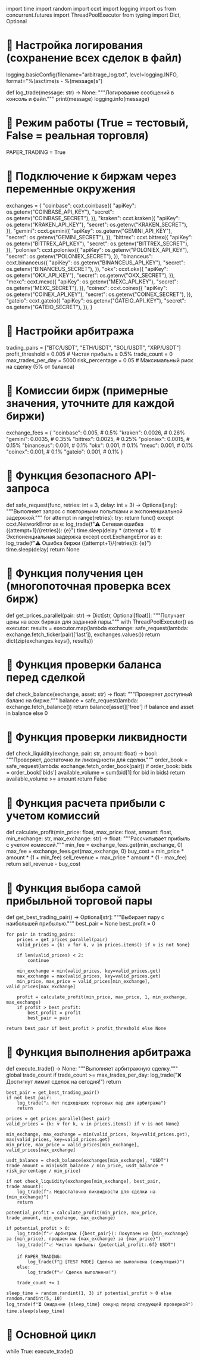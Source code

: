 import time
import random
import ccxt
import logging
import os
from concurrent.futures import ThreadPoolExecutor
from typing import Dict, Optional

# 🔹 Настройка логирования (сохранение всех сделок в файл)
logging.basicConfig(filename="arbitrage_log.txt", level=logging.INFO, format="%(asctime)s - %(message)s")

def log_trade(message: str) -> None:
    """Логирование сообщений в консоль и файл."""
    print(message)
    logging.info(message)

# 🔹 Режим работы (True = тестовый, False = реальная торговля)
PAPER_TRADING = True

# 🔹 Подключение к биржам через переменные окружения
exchanges = {
    "coinbase": ccxt.coinbase({
        "apiKey": os.getenv("COINBASE_API_KEY"),
        "secret": os.getenv("COINBASE_SECRET"),
    }),
    "kraken": ccxt.kraken({
        "apiKey": os.getenv("KRAKEN_API_KEY"),
        "secret": os.getenv("KRAKEN_SECRET"),
    }),
    "gemini": ccxt.gemini({
        "apiKey": os.getenv("GEMINI_API_KEY"),
        "secret": os.getenv("GEMINI_SECRET"),
    }),
    "bittrex": ccxt.bittrex({
        "apiKey": os.getenv("BITTREX_API_KEY"),
        "secret": os.getenv("BITTREX_SECRET"),
    }),
    "poloniex": ccxt.poloniex({
        "apiKey": os.getenv("POLONIEX_API_KEY"),
        "secret": os.getenv("POLONIEX_SECRET"),
    }),
    "binanceus": ccxt.binanceus({
        "apiKey": os.getenv("BINANCEUS_API_KEY"),
        "secret": os.getenv("BINANCEUS_SECRET"),
    }),
    "okx": ccxt.okx({
        "apiKey": os.getenv("OKX_API_KEY"),
        "secret": os.getenv("OKX_SECRET"),
    }),
    "mexc": ccxt.mexc({
        "apiKey": os.getenv("MEXC_API_KEY"),
        "secret": os.getenv("MEXC_SECRET"),
    }),
    "coinex": ccxt.coinex({
        "apiKey": os.getenv("COINEX_API_KEY"),
        "secret": os.getenv("COINEX_SECRET"),
    }),
    "gateio": ccxt.gateio({
        "apiKey": os.getenv("GATEIO_API_KEY"),
        "secret": os.getenv("GATEIO_SECRET"),
    }),
}

# 🔹 Настройки арбитража
trading_pairs = ["BTC/USDT", "ETH/USDT", "SOL/USDT", "XRP/USDT"]
profit_threshold = 0.005  # Чистая прибыль ≥ 0.5%
trade_count = 0
max_trades_per_day = 5000
risk_percentage = 0.05  # Максимальный риск на сделку (5% от баланса)

# 🔹 Комиссии бирж (примерные значения, уточните для каждой биржи)
exchange_fees = {
    "coinbase": 0.005,  # 0.5%
    "kraken": 0.0026,   # 0.26%
    "gemini": 0.0035,   # 0.35%
    "bittrex": 0.0025,  # 0.25%
    "poloniex": 0.0015, # 0.15%
    "binanceus": 0.001, # 0.1%
    "okx": 0.001,       # 0.1%
    "mexc": 0.001,      # 0.1%
    "coinex": 0.001,    # 0.1%
    "gateio": 0.001,    # 0.1%
}

# 🔹 Функция безопасного API-запроса
def safe_request(func, retries: int = 3, delay: int = 3) -> Optional[any]:
    """Выполняет запрос с повторными попытками и экспоненциальной задержкой."""
    for attempt in range(retries):
        try:
            return func()
        except ccxt.NetworkError as e:
            log_trade(f"⚠️ Сетевая ошибка ({attempt+1}/{retries}): {e}")
            time.sleep(delay * (attempt + 1))  # Экспоненциальная задержка
        except ccxt.ExchangeError as e:
            log_trade(f"⚠️ Ошибка биржи ({attempt+1}/{retries}): {e}")
            time.sleep(delay)
    return None

# 🔹 Функция получения цен (многопоточная проверка всех бирж)
def get_prices_parallel(pair: str) -> Dict[str, Optional[float]]:
    """Получает цены на всех биржах для заданной пары."""
    with ThreadPoolExecutor() as executor:
        results = executor.map(lambda exchange: safe_request(lambda: exchange.fetch_ticker(pair)['last']), exchanges.values())
    return dict(zip(exchanges.keys(), results))

# 🔹 Функция проверки баланса перед сделкой
def check_balance(exchange, asset: str) -> float:
    """Проверяет доступный баланс на бирже."""
    balance = safe_request(lambda: exchange.fetch_balance())
    return balance[asset]['free'] if balance and asset in balance else 0

# 🔹 Функция проверки ликвидности
def check_liquidity(exchange, pair: str, amount: float) -> bool:
    """Проверяет, достаточно ли ликвидности для сделки."""
    order_book = safe_request(lambda: exchange.fetch_order_book(pair))
    if order_book:
        bids = order_book['bids']
        available_volume = sum(bid[1] for bid in bids)
        return available_volume >= amount
    return False

# 🔹 Функция расчета прибыли с учетом комиссий
def calculate_profit(min_price: float, max_price: float, amount: float, min_exchange: str, max_exchange: str) -> float:
    """Рассчитывает прибыль с учетом комиссий."""
    min_fee = exchange_fees.get(min_exchange, 0)
    max_fee = exchange_fees.get(max_exchange, 0)
    buy_cost = min_price * amount * (1 + min_fee)
    sell_revenue = max_price * amount * (1 - max_fee)
    return sell_revenue - buy_cost

# 🔹 Функция выбора самой прибыльной торговой пары
def get_best_trading_pair() -> Optional[str]:
    """Выбирает пару с наибольшей прибылью."""
    best_pair = None
    best_profit = 0
    
    for pair in trading_pairs:
        prices = get_prices_parallel(pair)
        valid_prices = {k: v for k, v in prices.items() if v is not None}

        if len(valid_prices) < 2:
            continue

        min_exchange = min(valid_prices, key=valid_prices.get)
        max_exchange = max(valid_prices, key=valid_prices.get)
        min_price, max_price = valid_prices[min_exchange], valid_prices[max_exchange]

        profit = calculate_profit(min_price, max_price, 1, min_exchange, max_exchange)
        if profit > best_profit:
            best_profit = profit
            best_pair = pair
    
    return best_pair if best_profit > profit_threshold else None

# 🔹 Функция выполнения арбитража
def execute_trade() -> None:
    """Выполняет арбитражную сделку."""
    global trade_count
    if trade_count >= max_trades_per_day:
        log_trade("❌ Достигнут лимит сделок на сегодня!")
        return

    best_pair = get_best_trading_pair()
    if not best_pair:
        log_trade("⚠️ Нет подходящих торговых пар для арбитража")
        return

    prices = get_prices_parallel(best_pair)
    valid_prices = {k: v for k, v in prices.items() if v is not None}

    min_exchange, max_exchange = min(valid_prices, key=valid_prices.get), max(valid_prices, key=valid_prices.get)
    min_price, max_price = valid_prices[min_exchange], valid_prices[max_exchange]

    usdt_balance = check_balance(exchanges[min_exchange], "USDT")
    trade_amount = min(usdt_balance / min_price, usdt_balance * risk_percentage / min_price)

    if not check_liquidity(exchanges[min_exchange], best_pair, trade_amount):
        log_trade(f"⚠️ Недостаточно ликвидности для сделки на {min_exchange}")
        return

    potential_profit = calculate_profit(min_price, max_price, trade_amount, min_exchange, max_exchange)

    if potential_profit > 0:
        log_trade(f"✅ Арбитраж ({best_pair}): Покупаем на {min_exchange} за {min_price}, продаем на {max_exchange} за {max_price}")
        log_trade(f"📈 Чистая прибыль: {potential_profit:.6f} USDT")

        if PAPER_TRADING:
            log_trade(f"🔹 [TEST MODE] Сделка не выполнена (симуляция)")
        else:
            log_trade(f"✅ Сделка выполнена!")
        
        trade_count += 1

    sleep_time = random.randint(1, 3) if potential_profit > 0 else random.randint(5, 10)
    log_trade(f"⏳ Ожидание {sleep_time} секунд перед следующей проверкой")
    time.sleep(sleep_time)

# 🔹 Основной цикл
while True:
    execute_trade()
 


